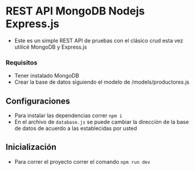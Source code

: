 # REST API MongoDB Nodejs Express.js
- Este es un simple REST API de pruebas con el clásico crud esta vez utilicé MongoDB y Express.js


### Requisitos
- Tener instalado MongoDB 
- Crear la base de datos siguiendo el modelo de /models/productores.js

## Configuraciones
- Para instalar las dependencias correr `npm i`
- En el archivo de `database.js` se puede cambiar la dirección de la base de datos de acuerdo a las establecidas por usted

## Inicialización
- Para correr el proyecto correr el comando `npm run dev`

